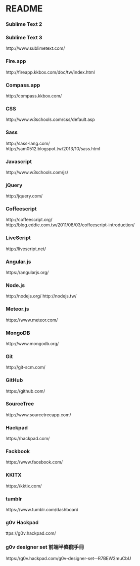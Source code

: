 README
==========
<h3>Sublime Text 2</h3>
<h3>Sublime Text 3</h3>
http://www.sublimetext.com/

<h3>Fire.app</h3>
<p>http://fireapp.kkbox.com/doc/tw/index.html</p>

<h3>Compass.app</h3>
<p>http://compass.kkbox.com/</p>

<h3>CSS</h3>
<p>http://www.w3schools.com/css/default.asp</p>

<h3>Sass</h3>
<p>http://sass-lang.com/</br>
http://sam0512.blogspot.tw/2013/10/sass.html</p>

<h3>Javascript</h3>
<p>http://www.w3schools.com/js/</p>

<h3>jQuery</h3>
<p>http://jquery.com/

<h3>Coffeescript</h3>
<p>http://coffeescript.org/</br>
http://blog.eddie.com.tw/2011/08/03/coffeescript-introduction/</p>

<h3>LiveScript</h3>
<p>http://livescript.net/</p>

<h3>Angular.js</h3>
<p>https://angularjs.org/</p>

<h3>Node.js</h3>
<p>http://nodejs.org/
http://nodejs.tw/</p>

<h3>Meteor.js</h3>
<p>https://www.meteor.com/</p>

<h3>MongoDB</h3>
<p>http://www.mongodb.org/</p>

<h3>Git</h3>
<p>http://git-scm.com/</p>

<h3>GitHub</h3>
<p>https://github.com/</p>

<h3>SourceTree</h3>
<p>http://www.sourcetreeapp.com/</p>

<h3>Hackpad</h3>
<p>https://hackpad.com/</p>

<h3>Fackbook</h3>
<p>https://www.facebook.com/</p>

<h3>KKITX</h3>
<p>https://kktix.com/</p>

<h3>tumblr</h3>
<p>https://www.tumblr.com/dashboard</p>

<h3>g0v Hackpad</h3>
<p>ttps://g0v.hackpad.com/</p>

<h3>g0v designer set 前端半條龍手冊</h3>
<p>https://g0v.hackpad.com/g0v-designer-set--R7BEW2muCbU</p>